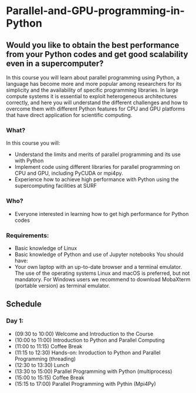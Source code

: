 # Parallel-and-GPU-programming-in-Python

## Would you like to obtain the best performance from your Python codes and get good scalability even in a supercomputer?
In this course you will learn about parallel programming using Python, a language has become more and more popular among researchers for its simplicity and the availability of specific programming libraries. In large compute systems it is essential to exploit heterogeneous architectures correctly, and here you will understand the different challenges and how to overcome them with different Python features for CPU and GPU platforms that have direct application for scientific computing.
### What?
In this course you will:
- Understand the limits and merits of parallel programming and its use with Python
- Implement code using different libraries for parallel programming on CPU and GPU, including PyCUDA or mpi4py.
- Experience how to achieve high performance with Python using the supercomputing facilities at SURF
### Who?
- Everyone interested in learning how to get high performance for Python codes
### Requirements:
- Basic knowledge of Linux
- Basic knowledge of Python and use of Jupyter notebooks
You should have:
- Your own laptop with an up-to-date browser and a terminal emulator. The use of the operating systems Linux and macOS is preferred, but not mandatory. For Windows users we recommend to download MobaXterm (portable version) as terminal emulator.


## Schedule

### Day 1:

- (09:30 to 10:00) Welcome and Introduction to the Course
- (10:00 to 11:00) Introduction to Python and Parallel Computing
- (11:00 to 11:15) Coffee Break
- (11:15 to 12:30) Hands-on: Inroduction to Python and Parallel Programming (threading)
- (12:30 to 13:30) Lunch
- (13:30 to 15:00) Parallel Programming with Python (multiprocess)
- (15:00 to 15:15) Coffee Break
- (15:15 to 17:00) Parallel Programming with Pythin (Mpi4Py)

